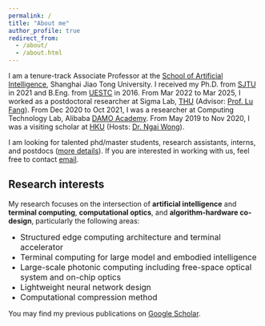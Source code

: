 ```yaml
---
permalink: /
title: "About me"
author_profile: true
redirect_from: 
  - /about/
  - /about.html
---
```


I am a tenure-track Associate Professor at the [School of Artificial Intelligence](https://soai.sjtu.edu.cn/), Shanghai Jiao Tong University. I received my Ph.D. from [SJTU](https://dmne.sjtu.edu.cn/dmne/) in 2021 and B.Eng. from [UESTC](https://www.ese.uestc.edu.cn/) in 2016. From Mar 2022 to Mar 2025, I worked as a postdoctoral researcher at Sigma Lab, [THU](https://www.ee.tsinghua.edu.cn/) (Advisor: [Prof. Lu Fang](https://www.luvision.net/)). From Dec 2020 to Oct 2021, I was a researcher at Computing Technology Lab, Alibaba [DAMO Academy](https://damo.alibaba.com/). From May 2019 to Nov 2020, I was a visiting scholar at [HKU](https://www.eee.hku.hk/) (Hosts: [Dr. Ngai Wong](https://www.eee.hku.hk/~nwong/)). 

I am looking for talented phd/master students, research assistants, interns, and postdocs ([more details](/position/)). If you are interested in working with us, feel free to contact [email](mailto:cyuan328@sjtu.edu.cn).


## Research interests

My research focuses on the intersection of __artificial intelligence__ and __terminal computing__, __computational optics__, and __algorithm-hardware co-design__, particularly the following areas:

- <font size="3">Structured edge computing architecture and terminal accelerator</font>
- <font size="3">Terminal computing for large model and embodied intelligence</font>
- <font size="3">Large-scale photonic computing including free-space optical system and on-chip optics</font>
- <font size="3">Lightweight neural network design</font>
- <font size="3">Computational compression method</font>

You may find my previous publications on [Google Scholar](https://scholar.google.com/citations?user=XJLW5xMAAAAJ&hl=zh-CN).


